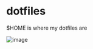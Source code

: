 # dotfiles
$HOME is where my dotfiles are

<img  alt="image" src="https://media.giphy.com/media/fsoCk5kgOcYMM/giphy.gif">
